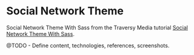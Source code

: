 # Social Network Theme

Social Network Theme With Sass from the Traversy Media tutorial [Social Network Theme With Sass](https://www.youtube.com/playlist?list=PLillGF-Rfqba3xeEvDzIcUCxwMlGiewfV).

@TODO - Define content, technologies, references, screenshots. 
